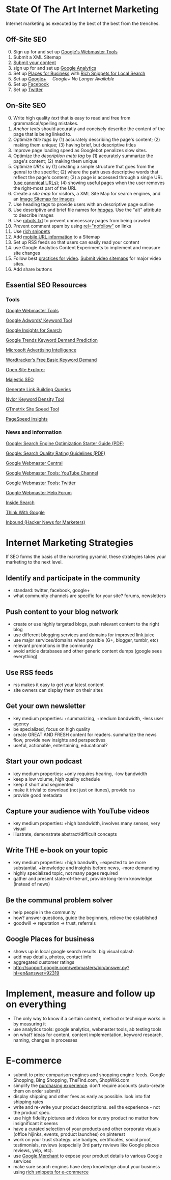 # State Of The Art Internet Marketing

Internet marketing as executed by the best of the best from the trenches.

## Off-Site SEO
0. Sign up for and set up [Google's Webmaster Tools](http://www.google.com/webmasters/)
  0. Submit a XML Sitemap
0. [Submit your content](http://www.google.com/submityourcontent/)
0. sign up for and set up [Google Analytics](http://www.google.com/analytics/)
0. Set up [Places for Business](www.google.com/placesforbusiness/) with [Rich Snippets for Local Search](http://maps.google.com/help/maps/richsnippetslocal/)
0. ~~Set up [Google+](http://www.google.com/intl/sv_ALL/+/business/)~~ &nbsp;&nbsp;&nbsp; *Google+ No Longer Available*
0. Set up [Facebook](http://www.facebook.com/pages/create.php)
0. Set up [Twitter](https://twitter.com/)

## On-Site SEO
0. Write high quality *text* that is easy to read and free from grammatical/spelling mistakes.
0. *Anchor texts* should accuratly and concisely describe the content of the page that is being linked to.
0. Optimize *title tags* by (1) accurately describing the page's content; (2) making them unique; (3) having brief, but descriptive titles
0. Improve page loading speed as Googlebot penalizes slow sites.
0. Optimize the *description meta tag* by (1) accurately summarize the page's content; (2) making them unique
0. Optimize *URLs* by (1) creating a simple structure that goes from the genral to the specific; (2) where the path uses descriptive words that reflect the page's content; (3) a page is accessed through a single URL ([use canonical URLs](http://support.google.com/webmasters/bin/answer.py?hl=en&answer=139394)); (4) showing useful pages when the user removes the right-most part of the URL
0. Create a *site map* for visitors, a XML Site Map for search engines, and an [Image Sitemap for images](http://support.google.com/webmasters/bin/answer.py?hl=en&answer=178636)
0. Use heading tags to provide users with an descriptive page outline
0. Use descriptive and brief file names for [*images*](http://support.google.com/webmasters/bin/answer.py?hl=en&answer=114016). Use the "alt" attribute to describe images
0. Use [robots.txt](http://support.google.com/webmasters/bin/answer.py?hl=en&answer=156449) to prevent unnecessary pages from being crawled
0. Prevent comment spam by using [rel="nofollow"](http://support.google.com/webmasters/bin/answer.py?hl=en&answer=81749) on links
0. Use [rich snippets](http://support.google.com/webmasters/bin/answer.py?hl=en&answer=99170)
0. Add [mobile URL information](http://support.google.com/webmasters/bin/answer.py?hl=en&answer=34648) to a Sitemap
0. Set up RSS feeds so that users can easily read your content
0. use Google Analytics Content Experiments to implement and measure site changes
0. Follow best [practices for video](http://support.google.com/webmasters/bin/answer.py?hl=en&answer=156442). [Submit video sitemaps](http://www.distilled.net/blog/video/creating-video-sitemaps-for-each-video-hosting-platform/) for major video sites.
0. Add share buttons

## Essential SEO Resources

### Tools
[Google Webmaster Tools](http://www.google.com/webmasters/)

[Google Adwords’ Keyword Tool](https://adwords.google.com/select/KeywordToolExternal)

[Google Insights for Search](http://www.google.com/insights/search/)

[Google Trends Keyword Demand Prediction](http://www.google.com/trends)

[Microsoft Advertising Intelligence](http://advertising.microsoft.com/small-business/adcenter-downloads/microsoft-advertising-intelligence)

[Wordtracker’s Free Basic Keyword Demand](https://freekeywords.wordtracker.com/)

[Open Site Explorer](http://www.opensiteexplorer.org/)

[Majestic SEO](http://www.majesticseo.com/)

[Generate Link Building Queries](http://ontolo.com/link-building-query-generator-V2)

[Nylor Keyword Density Tool](http://tools.davidnaylor.co.uk/keyworddensity/)

[GTmetrix Site Speed Tool](http://gtmetrix.com/)

[PageSpeed Insights](https://developers.google.com/speed/pagespeed/insights)

### News and information
[Google: Search Engine Optimization Starter Guide (PDF)](http://static.googleusercontent.com/external_content/untrusted_dlcp/www.google.com/sv//webmasters/docs/search-engine-optimization-starter-guide.pdf)

[Google: Search Quality Rating Guidelines (PDF)](http://static.googleusercontent.com/external_content/untrusted_dlcp/www.google.com/sv//insidesearch/howsearchworks/assets/searchqualityevaluatorguidelines.pdf)

[Google Webmaster Central](http://googlewebmastercentral.blogspot.se/)

[Google Webmaster Tools: YouTube Channel](http://www.youtube.com/user/GoogleWebmasterHelp)

[Google Webmaster Tools: Twitter](https://twitter.com/googlewmc)

[Google Webmaster Help Forum](https://productforums.google.com/forum/#!forum/webmasters)

[Inside Search](http://insidesearch.blogspot.se/)

[Think With Google](http://thinkwithgoogle.blogspot.se/)

[Inbound (Hacker News for Marketers)](http://inbound.org/)

# Internet Marketing Strategies

If SEO forms the basis of the marketing pyramid, these strategies takes your marketing to the next level.

## Identify and participate in the community
* standard: twitter, facebook, google+
* what community channels are specific for your site? forums, newsletters

## Push content to your blog network
* create or use highly targeted blogs, push relevant content to the right blog
* use different blogging services and domains for improved link juice
* use major services/domains when possible (G+, blogger, tumblr, etc)
* relevant promotions in the community
* avoid article databases and other generic content dumps (google sees everything)

## Use RSS feeds
* rss makes it easy to get your latest content
* site owners can display them on their sites

## Get your own newsletter
* key medium properties: +summarizing, +medium bandwidth, -less user agency
* be specialized, focus on high quality
* create GREAT AND FRESH content for readers. summarize the news flow, provide new insights and perspectives
* useful, actionable, entertaining, educational?

## Start your own podcast
* key medium properties: +only requires hearing, -low bandwidth
* keep a low volume, high quality schedule
* keep it short and segmented
* make it trivial to download (not just on itunes), provide rss
* provide good metadata

## Capture your audience with YouTube videos
* key medium properties: +high bandwidth, involves many senses, very visual
* illustrate, demonstrate abstract/difficult concepts

## Write THE e-book on your topic
* key medium properties: +high bandwith, +expected to be more substantial, +knowledge and insights before news, -more demanding
* highly specialized topic, not many pages required
* gather and present state-of-the-art, provide long-term knowledge (instead of news)

## Be the communal problem solver
* help people in the community
* how? answer questions, guide the beginners, relieve the established
* goodwill -> reputation -> trust, referrals

## Google Places for business
* shows up in local google search results. big visual splash
* add map details, photos, contact info
* aggregated customer ratings
* http://support.google.com/webmasters/bin/answer.py?hl=en&answer=92319

# Implement, measure and follow up on everything
* The only way to know if a certain content, method or technique works in by measuring it
* use analytics tools: google analytics, webmaster tools, ab testing tools
* on what? ideas for content, content implementation, keyword research, naming, changes in processes

# E-commerce
* submit to price comparison engines and shopping engine feeds. Google Shopping, Bing Shopping, TheFind.com, ShopWiki.com
* simplify the [purchasing experience](http://en.wikipedia.org/wiki/Conversion_funnel). don't require accounts (auto-create them on order submit)
* display shipping and other fees as early as possible. look into flat shipping rates
* write and re-write your product descriptions. sell the experience - not the product spec.
* use high fidelity pictures and videos for every product no matter how insignificant it seems
* have a curated selection of your products and other corporate visuals (office hijinks, events, product launches) on pinterest
* work on your trust strategy. use badges, certificates, social proof, testimonials, reviews (especially 3rd party reviews like Google places reviews, yelp, etc).
* use [Google Merchant](http://support.google.com/merchants/bin/answer.py?hl=en&answer=188493) to expose your product details to various Google services
* make sure search engines have deep knowledge about your business using [rich snippets for e-commerce](http://searchengineland.com/e-commerce-seo-using-schema-org-just-got-a-lot-more-granular-139236)
